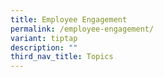 ```yaml
---
title: Employee Engagement
permalink: /employee-engagement/
variant: tiptap
description: ""
third_nav_title: Topics
---
```

<p></p>